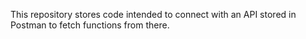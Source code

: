 This repository stores code intended to connect with an API stored in Postman to fetch functions from there.

